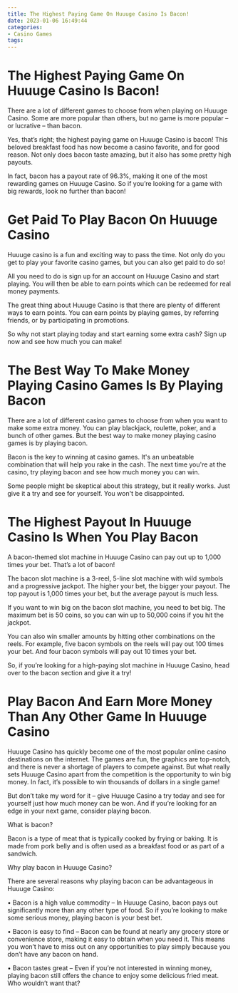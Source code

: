 ```yaml
---
title: The Highest Paying Game On Huuuge Casino Is Bacon!
date: 2023-01-06 16:49:44
categories:
- Casino Games
tags:
---
```



#  The Highest Paying Game On Huuuge Casino Is Bacon!

There are a lot of different games to choose from when playing on Huuuge Casino. Some are more popular than others, but no game is more popular – or lucrative – than bacon.

Yes, that’s right; the highest paying game on Huuuge Casino is bacon! This beloved breakfast food has now become a casino favorite, and for good reason. Not only does bacon taste amazing, but it also has some pretty high payouts.

In fact, bacon has a payout rate of 96.3%, making it one of the most rewarding games on Huuuge Casino. So if you’re looking for a game with big rewards, look no further than bacon!

#  Get Paid To Play Bacon On Huuuge Casino

Huuuge casino is a fun and exciting way to pass the time. Not only do you get to play your favorite casino games, but you can also get paid to do so!

All you need to do is sign up for an account on Huuuge Casino and start playing. You will then be able to earn points which can be redeemed for real money payments.

The great thing about Huuuge Casino is that there are plenty of different ways to earn points. You can earn points by playing games, by referring friends, or by participating in promotions.

So why not start playing today and start earning some extra cash? Sign up now and see how much you can make!

#  The Best Way To Make Money Playing Casino Games Is By Playing Bacon

There are a lot of different casino games to choose from when you want to make some extra money. You can play blackjack, roulette, poker, and a bunch of other games. But the best way to make money playing casino games is by playing bacon.

Bacon is the key to winning at casino games. It's an unbeatable combination that will help you rake in the cash. The next time you're at the casino, try playing bacon and see how much money you can win.

Some people might be skeptical about this strategy, but it really works. Just give it a try and see for yourself. You won't be disappointed.

#  The Highest Payout In Huuuge Casino Is When You Play Bacon

A bacon-themed slot machine in Huuuge Casino can pay out up to 1,000 times your bet. That’s a lot of bacon!

The bacon slot machine is a 3-reel, 5-line slot machine with wild symbols and a progressive jackpot. The higher your bet, the bigger your payout. The top payout is 1,000 times your bet, but the average payout is much less.

If you want to win big on the bacon slot machine, you need to bet big. The maximum bet is 50 coins, so you can win up to 50,000 coins if you hit the jackpot.

You can also win smaller amounts by hitting other combinations on the reels. For example, five bacon symbols on the reels will pay out 100 times your bet. And four bacon symbols will pay out 10 times your bet.

So, if you’re looking for a high-paying slot machine in Huuuge Casino, head over to the bacon section and give it a try!

#  Play Bacon And Earn More Money Than Any Other Game In Huuuge Casino

Huuuge Casino has quickly become one of the most popular online casino destinations on the internet. The games are fun, the graphics are top-notch, and there is never a shortage of players to compete against. But what really sets Huuuge Casino apart from the competition is the opportunity to win big money. In fact, it’s possible to win thousands of dollars in a single game!

But don’t take my word for it – give Huuuge Casino a try today and see for yourself just how much money can be won. And if you’re looking for an edge in your next game, consider playing bacon.

What is bacon?

Bacon is a type of meat that is typically cooked by frying or baking. It is made from pork belly and is often used as a breakfast food or as part of a sandwich.

Why play bacon in Huuuge Casino?

There are several reasons why playing bacon can be advantageous in Huuuge Casino:

• Bacon is a high value commodity – In Huuuge Casino, bacon pays out significantly more than any other type of food. So if you’re looking to make some serious money, playing bacon is your best bet.

• Bacon is easy to find – Bacon can be found at nearly any grocery store or convenience store, making it easy to obtain when you need it. This means you won’t have to miss out on any opportunities to play simply because you don’t have any bacon on hand.

• Bacon tastes great – Even if you’re not interested in winning money, playing bacon still offers the chance to enjoy some delicious fried meat. Who wouldn’t want that?